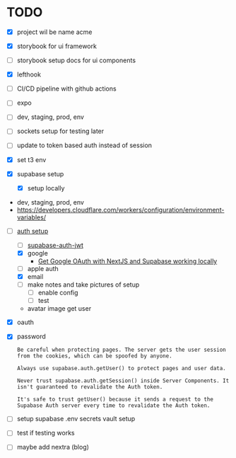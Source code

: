 # TODO

- [x] project wil be name acme
- [x] storybook for ui framework
- [ ] storybook setup docs for ui components

- [x] lefthook
- [ ] CI/CD pipeline with github actions
- [ ] expo
- [ ] dev, staging, prod, env
- [ ] sockets setup for testing later
- [ ] update to token based auth instead of session

- [x] set t3 env
- [x] supabase setup
  - [x] setup locally 
 - dev, staging, prod, env
 - https://developers.cloudflare.com/workers/configuration/environment-variables/

- [ ] [auth setup](https://supabase.com/docs/guides/auth/server-side/nextjs)
  - [ ] [supabase-auth-jwt](https://www.youtube.com/watch?v=rwnOal_xRtM)
  - [x] google
    - [Get Google OAuth with NextJS and Supabase working locally
](https://medium.com/@olliedoesdev/nextjs-supabase-google-oauth-on-localhost-0fe8b6341785)
  - [ ] apple auth
  - [x] email
  - [ ] make notes and take pictures of setup
    - [ ] enable config
    - [ ] test 
  - avatar image get user
- [x] oauth
- [x] password
  ```
  Be careful when protecting pages. The server gets the user session from the cookies, which can be spoofed by anyone.

  Always use supabase.auth.getUser() to protect pages and user data.

  Never trust supabase.auth.getSession() inside Server Components. It isn't guaranteed to revalidate the Auth token.

  It's safe to trust getUser() because it sends a request to the Supabase Auth server every time to revalidate the Auth token.
  ```
- [ ] setup supabase .env secrets vault setup

- [ ] test if testing works
- [ ] maybe add nextra (blog)